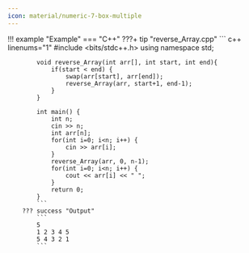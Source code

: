 ```yaml
---
icon: material/numeric-7-box-multiple
---
```


!!! example "Example"
    === "C++"
        ???+ tip "reverse_Array.cpp"
            ``` c++ linenums="1"
            #include <bits/stdc++.h>
            using namespace std;

            void reverse_Array(int arr[], int start, int end){
                if(start < end) {
                    swap(arr[start], arr[end]);
                    reverse_Array(arr, start+1, end-1);
                }
            }

            int main() {
                int n;
                cin >> n;
                int arr[n];
                for(int i=0; i<n; i++) {
                    cin >> arr[i];
                }
                reverse_Array(arr, 0, n-1);
                for(int i=0; i<n; i++) {
                    cout << arr[i] << " ";
                }
                return 0;
            }
            ```
        ??? success "Output"
            ```
            5
            1 2 3 4 5
            5 4 3 2 1
            ```